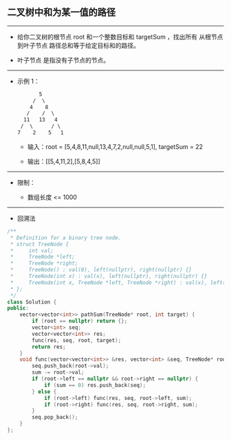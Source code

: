## 二叉树中和为某一值的路径

--------------------

- 给你二叉树的根节点 root 和一个整数目标和 targetSum ，找出所有 从根节点到叶子节点 路径总和等于给定目标和的路径。

- 叶子节点 是指没有子节点的节点。

--------------------

- 示例 1：
    ```txt
           5
         /  \
        4    8
       /    /  \
      11   13   4
     /  \      / \
    7    2    5   1
    ```

    - 输入：root = [5,4,8,11,null,13,4,7,2,null,null,5,1], targetSum = 22
    
    - 输出：[[5,4,11,2],[5,8,4,5]]

--------------------

- 限制：

    - 数组长度 <= 1000

--------------------

- 回溯法

```cpp
/**
 * Definition for a binary tree node.
 * struct TreeNode {
 *     int val;
 *     TreeNode *left;
 *     TreeNode *right;
 *     TreeNode() : val(0), left(nullptr), right(nullptr) {}
 *     TreeNode(int x) : val(x), left(nullptr), right(nullptr) {}
 *     TreeNode(int x, TreeNode *left, TreeNode *right) : val(x), left(left), right(right) {}
 * };
 */
class Solution {
public:
    vector<vector<int>> pathSum(TreeNode* root, int target) {
        if (root == nullptr) return {};
        vector<int> seq;
        vector<vector<int>> res;
        func(res, seq, root, target);
        return res;
    }
    void func(vector<vector<int>> &res, vector<int> &seq, TreeNode* root, int sum) {
        seq.push_back(root->val);
        sum -= root->val;
        if (root->left == nullptr && root->right == nullptr) {
            if (sum == 0) res.push_back(seq);
        } else {
            if (root->left) func(res, seq, root->left, sum);
            if (root->right) func(res, seq, root->right, sum);
        }
        seq.pop_back();
    }
};
```